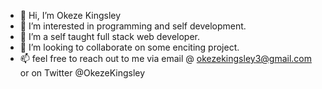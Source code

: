 - 👋 Hi, I’m Okeze Kingsley
- 👀 I’m interested in programming and self development.
- 🌱 I’m a self taught full stack web developer.
- 💞️ I’m looking to collaborate on some enciting project.
- 📫 feel free to reach out to me via email @ okezekingsley3@gmail.com or on Twitter @OkezeKingsley

<!---
OkezeKingsley/OkezeKingsley is a ✨ special ✨ repository because its `README.md` (this file) appears on your GitHub profile.
You can click the Preview link to take a look at your changes.
--->
